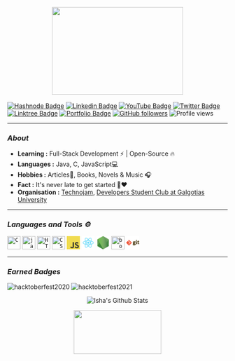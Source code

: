 <p align="center">
  <img width="300" height="200" src="https://i2.wp.com/www.bestworldevents.com/wp-content/uploads/2020/05/Hello-Gif.gif?resize=498%2C498">
</p>

 [![Hashnode Badge](https://img.shields.io/badge/-devisha-03a9f4?style=flat-square&logo=Hashnode&logoColor=white&link=https://isha.hashnode.dev)](isha.hashnode.dev)  [![Linkedin Badge](https://img.shields.io/badge/-ishagupta20-darkblue?style=flat-square&logo=Linkedin&logoColor=white&link=https://www.linkedin.com/in/ishagupta20//)](https://www.linkedin.com/in/ishagupta20/) [![YouTube Badge](https://img.shields.io/badge/Isha_Gupta-red?style=flat-square&logo=YouTube&logoColor=white&link=https://www.youtube.com/channel/UCYJx3ZAnyRAUIBU0nxFJqyA)](https://www.youtube.com/channel/UCYJx3ZAnyRAUIBU0nxFJqyA) [![Twitter Badge](https://img.shields.io/badge/-Isha_1321-1ca0f1?style=flat-square&logo=twitter&logoColor=white&link=https://twitter.com/Isha_1321)](https://twitter.com/Isha_1321)   [![Linktree Badge](https://img.shields.io/badge/-ishagupta-pink?style=flat-square&logo=Linktree&logoColor=black&link=https://ishagupta.bio.link)](https://ishagupta.bio.link)  [![Portfolio Badge](https://img.shields.io/badge/-devisha.me-c14438?style=flat-square&logo=Browser&logoColor=white&link=https://isha2103.github.io/)](https://isha2103.github.io/) [![GitHub followers](https://img.shields.io/github/followers/Isha2103.svg?style=social&label=Follow&maxAge=2592000)](https://github.com/Isha2103?tab=followers) ![Profile views](https://gpvc.arturio.dev/Isha2103)  

---------------------------------------------------------------------------------------------------------------------------------------------------------------------------------
### <i>About</i>
 
-  **Learning :** Full-Stack Development :zap: | Open-Source :fire:	
-  **Languages :** Java, C, JavaScript💻
-  **Hobbies :** Articles📕, Books, Novels & Music :headphones:
-  **Fact :** It's never late to get started 🎯:heart:
-  **Organisation :** [Technojam](https://github.com/technojam), [Developers Student Club at Galgotias University](https://github.com/DSC-Galgotias)


---------------------------------------------------------------------------------------------------------------------------------------------------------------------------------
### <i>Languages and Tools ⚙</i>
<code><img width="30px" height="30" src="https://raw.githubusercontent.com/jmnote/z-icons/master/svg/c.svg" title="C"></code>
<code><img width="30px" height="30" src="https://raw.githubusercontent.com/jmnote/z-icons/master/svg/java.svg" title="java"></code>
<code><img width="30px" height="30" src="https://image.flaticon.com/icons/png/512/174/174854.png" title="HTML5"></code>
<code><img width="30px" height="30" src="https://image.flaticon.com/icons/png/512/732/732190.png" title="CSS3"></code>
<code><img width="30px" height="30" src="https://raw.githubusercontent.com/github/explore/80688e429a7d4ef2fca1e82350fe8e3517d3494d/topics/javascript/javascript.png" title="javascript"></code>
<code><img width="30px" height="30" src="https://raw.githubusercontent.com/github/explore/80688e429a7d4ef2fca1e82350fe8e3517d3494d/topics/react/react.png" title="react"></code>
<code><img width="30px" height="30" src="https://raw.githubusercontent.com/github/explore/80688e429a7d4ef2fca1e82350fe8e3517d3494d/topics/nodejs/nodejs.png" title="nodejs"></code>
<code><img width="30px" height="30" src="https://raw.githubusercontent.com/jmnote/z-icons/master/svg/bootstrap.svg" title="bootstrap"></code>
<code><img width="30px" height="30" src="https://raw.githubusercontent.com/github/explore/80688e429a7d4ef2fca1e82350fe8e3517d3494d/topics/git/git.png" title="git"></code>

---------------------------------------------------------------------------------------------------------------------------------------------------------------------------------
### <i>Earned Badges</i>

<img src="https://res.cloudinary.com/practicaldev/image/fetch/s--ipK3ZYfm--/c_limit,f_auto,fl_progressive,q_80,w_375/https://dev-to-uploads.s3.amazonaws.com/uploads/badge/badge_image/80/hacktoberfest2020-badge_2.png" alt="hacktoberfest2020" width="100" height="100"> <img src="https://res.cloudinary.com/practicaldev/image/fetch/s--cm4PWdMq--/c_limit,f_auto,fl_progressive,q_80,w_375/https://dev-to-uploads.s3.amazonaws.com/uploads/badge/badge_image/131/hacktoberfest-2021-badge.png" alt="hacktoberfest2021" width="100" height="100">

<p align="center">
  <img alt="Isha's Github Stats" src="https://github-readme-stats.vercel.app/api?username=Isha2103&show_icons=true&theme=radical">
</p>

<p align="center">
  <img width="200" height="100" src="https://math.sun.ac.za/prodinger/thanks.gif">
</p>
